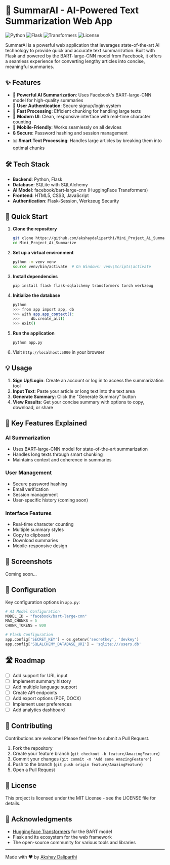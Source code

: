 # 🤖 SummarAI - AI-Powered Text Summarization Web App

![Python](https://img.shields.io/badge/Python-3.8%2B-blue)
![Flask](https://img.shields.io/badge/Flask-2.0%2B-green)
![Transformers](https://img.shields.io/badge/Transformers-HuggingFace-yellow)
![License](https://img.shields.io/badge/License-MIT-purple)

SummarAI is a powerful web application that leverages state-of-the-art AI technology to provide quick and accurate text summarization. Built with Flask and powered by the BART-large-CNN model from Facebook, it offers a seamless experience for converting lengthy articles into concise, meaningful summaries.

## ✨ Features

- 🚀 **Powerful AI Summarization**: Uses Facebook's BART-large-CNN model for high-quality summaries
- 👥 **User Authentication**: Secure signup/login system
- 💨 **Fast Processing**: Efficient chunking for handling large texts
- 🎨 **Modern UI**: Clean, responsive interface with real-time character counting
- 📱 **Mobile-Friendly**: Works seamlessly on all devices
- 🔒 **Secure**: Password hashing and session management
- 📊 **Smart Text Processing**: Handles large articles by breaking them into optimal chunks

## 🛠️ Tech Stack

- **Backend**: Python, Flask
- **Database**: SQLite with SQLAlchemy
- **AI Model**: facebook/bart-large-cnn (HuggingFace Transformers)
- **Frontend**: HTML5, CSS3, JavaScript
- **Authentication**: Flask-Session, Werkzeug Security

## 🚀 Quick Start

1. **Clone the repository**
   ```bash
   git clone https://github.com/akshaydaliparthi/Mini_Project_Ai_Summarize.git
   cd Mini_Project_Ai_Summarize
   ```

2. **Set up a virtual environment**
   ```bash
   python -m venv venv
   source venv/bin/activate  # On Windows: venv\Scripts\activate
   ```

3. **Install dependencies**
   ```bash
   pip install flask flask-sqlalchemy transformers torch werkzeug
   ```

4. **Initialize the database**
   ```bash
   python
   >>> from app import app, db
   >>> with app.app_context():
   >>>     db.create_all()
   >>> exit()
   ```

5. **Run the application**
   ```bash
   python app.py
   ```

6. Visit `http://localhost:5000` in your browser

## 💡 Usage

1. **Sign Up/Login**: Create an account or log in to access the summarization tool
2. **Input Text**: Paste your article or long text into the text area
3. **Generate Summary**: Click the "Generate Summary" button
4. **View Results**: Get your concise summary with options to copy, download, or share

## 🎯 Key Features Explained

### AI Summarization
- Uses BART-large-CNN model for state-of-the-art summarization
- Handles long texts through smart chunking
- Maintains context and coherence in summaries

### User Management
- Secure password hashing
- Email verification
- Session management
- User-specific history (coming soon)

### Interface Features
- Real-time character counting
- Multiple summary styles
- Copy to clipboard
- Download summaries
- Mobile-responsive design

## 📱 Screenshots

Coming soon...

## 🔧 Configuration

Key configuration options in `app.py`:

```python
# AI Model Configuration
MODEL_ID = "facebook/bart-large-cnn"
MAX_CHUNKS = 5
CHUNK_TOKENS = 800

# Flask Configuration
app.config['SECRET_KEY'] = os.getenv('secretkey', 'devkey')
app.config['SQLALCHEMY_DATABASE_URI'] = 'sqlite:///users.db'
```

## 🛣️ Roadmap

- [ ] Add support for URL input
- [ ] Implement summary history
- [ ] Add multiple language support
- [ ] Create API endpoints
- [ ] Add export options (PDF, DOCX)
- [ ] Implement user preferences
- [ ] Add analytics dashboard

## 🤝 Contributing

Contributions are welcome! Please feel free to submit a Pull Request.

1. Fork the repository
2. Create your feature branch (`git checkout -b feature/AmazingFeature`)
3. Commit your changes (`git commit -m 'Add some AmazingFeature'`)
4. Push to the branch (`git push origin feature/AmazingFeature`)
5. Open a Pull Request

## 📝 License

This project is licensed under the MIT License - see the LICENSE file for details.

## 👏 Acknowledgments

- [HuggingFace Transformers](https://huggingface.co/facebook/bart-large-cnn) for the BART model
- Flask and its ecosystem for the web framework
- The open-source community for various tools and libraries

---
Made with ❤️ by [Akshay Daliparthi](https://github.com/akshaydaliparthi)

